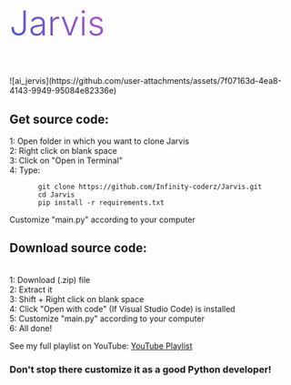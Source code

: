 <h1 class="jarvis">Jarvis</h1>
<br/>
<style>
    .jarvis{
    font-size: 60px;
    color: #fff;
    background-image: linear-gradient(43deg, #4158d0 0%, #c850c0 46%, #ffcc70 100%);
    background-clip: text;
    background-position: 200%;
    color: transparent;
    font-weight: 300;
    transition: 0.6s;
}
</style>
![ai_jervis](https://github.com/user-attachments/assets/7f07163d-4ea8-4143-9949-95084e82336e)
<br/>
<h2>Get source code:</h2>
    1: Open folder in which you want to clone Jarvis
    <br/>
    2: Right click on blank space
    <br/>
    3: Click on "Open in Terminal"
    <br/>
    4: Type:
    
           git clone https://github.com/Infinity-coderz/Jarvis.git
           cd Jarvis
           pip install -r requirements.txt
 Customize "main.py" according to your computer
 <br/>
 <h2>Download source code:</h2>
 <br/>
     1: Download (.zip) file
     <br/>
     2: Extract it
     <br/>
     3: Shift + Right click on blank space
     <br/>
     4: Click "Open with code" (If Visual Studio Code) is installed
     <br/>
     5: Customize "main.py" according to your computer
     <br/>
     6: All done!
     <br/>

See my full playlist on YouTube: <a href="https://www.youtube.com/playlist?list=PL1J8JDfPG8vRJoLc7o4c0YiTqcIkO971Z" target="main">YouTube Playlist</a>
<br/>

<h3>Don't stop there customize it as a good Python developer!</h3>
